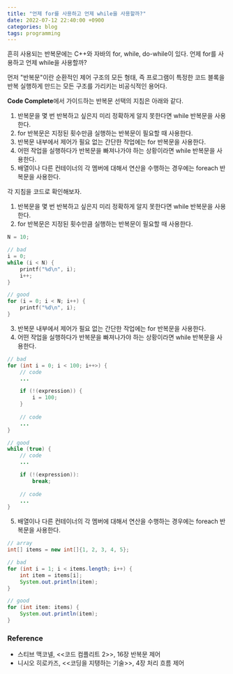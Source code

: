 ```yaml
---
title: "언제 for를 사용하고 언제 while을 사용할까?"
date: 2022-07-12 22:40:00 +0900
categories: blog
tags: programming
---
```


흔히 사용되는 반복문에는 C++와 자바의 for, while, do-while이 있다. 언제 for를 사용하고 언제 while을 사용할까?

먼저 "반복문"이란 순환적인 제어 구조의 모든 형태, 즉 프로그램이 특정한 코드 블록을 반복 실행하게 만드는 모든 구조를 가리키는 비공식적인 용어다. 

**Code Complete**에서 가이드하는 반복문 선택의 지침은 아래와 같다.

1. 반복문을 몇 번 반복하고 싶은지 미리 정확하게 알지 못한다면 while 반복문을 사용한다.
2. for 반복문은 지정된 횟수만큼 실행하는 반복문이 필요할 때 사용한다.
3. 반복문 내부에서 제어가 필요 없는 간단한 작업에는 for 반복문을 사용한다.
4. 어떤 작업을 실행하다가 반복문을 빠져나가야 하는 상황이라면 while 반복문을 사용한다.
5. 배열이나 다른 컨테이너의 각 멤버에 대해서 연산을 수행하는 경우에는 foreach 반복문을 사용한다.

각 지침을 코드로 확인해보자.

1. 반복문을 몇 번 반복하고 싶은지 미리 정확하게 알지 못한다면 while 반복문을 사용한다.
2. for 반복문은 지정된 횟수만큼 실행하는 반복문이 필요할 때 사용한다.

```c
N = 10;

// bad
i = 0;
while (i < N) {
    printf("%d\n", i);
    i++;
}

// good
for (i = 0; i < N; i++) {
    printf("%d\n", i);
}
```

3. 반복문 내부에서 제어가 필요 없는 간단한 작업에는 for 반복문을 사용한다.
4. 어떤 작업을 실행하다가 반복문을 빠져나가야 하는 상황이라면 while 반복문을 사용한다.

```java
// bad
for (int i = 0; i < 100; i++>) {
    // code
    ...

    if (!(expression)) {
        i = 100;
    }
    
    // code
    ...
}

// good
while (true) {
    // code
    ...

    if (!(expression)):
        break;
    
    // code
    ...
}
```

5. 배열이나 다른 컨테이너의 각 멤버에 대해서 연산을 수행하는 경우에는 foreach 반복문을 사용한다.

```java
// array
int[] items = new int[]{1, 2, 3, 4, 5};

// bad
for (int i = 1; i < items.length; i++) {
    int item = items[i];
    System.out.println(item);
}

// good
for (int item: items) {
    System.out.println(item);
}
```

### Reference
- 스티브 맥코넬, <<코드 컴플리트 2>>, 16장 반복문 제어
- 니시오 히로카즈, <<코딩을 지탱하는 기술>>, 4장 처리 흐름 제어